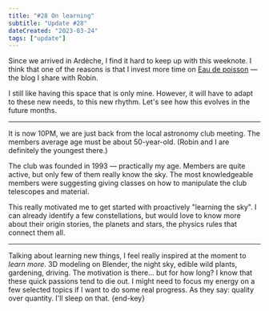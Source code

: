 ```yaml
---
title: "#28 On learning"
subtitle: "Update #28"
dateCreated: "2023-03-24"
tags: ["update"]
---
```


Since we arrived in Ardèche, I find it hard to keep up with this weeknote. I think that one of the reasons is that I invest more time on [Eau de poisson](https://eaudepoisson.com/) — the blog I share with Robin.

I still like having this space that is only mine. However, it will have to adapt to these new needs, to this new rhythm. Let's see how this evolves in the future months.

---

It is now 10PM, we are just back from the local astronomy club meeting. The members average age must be about 50-year-old. (Robin and I are definitely the youngest there.)

The club was founded in 1993 — practically my age. Members are quite active, but only few of them really know the sky. The most knowledgeable members were suggesting giving classes on how to manipulate the club telescopes and material.

This really motivated me to get started with proactively "learning the sky". I can already identify a few constellations, but would love to know more about their origin stories, the planets and stars, the physics rules that connect them all.

---

Talking about learning new things, I feel really inspired at the moment to _learn more_. 3D modeling on Blender, the night sky, edible wild plants, gardening, driving. The motivation is there... but for how long? I know that these quick passions tend to die out. I might need to focus my energy on a few selected topics if I want to do some real progress. As they say: quality over quantity. I'll sleep on that. {end-key}
